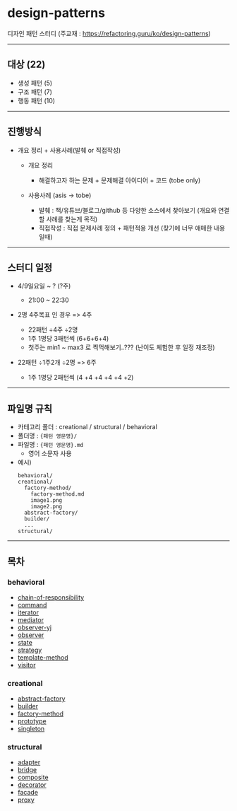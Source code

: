# design-patterns

디자인 패턴 스터디 (주교재 : https://refactoring.guru/ko/design-patterns)


---
## 대상 (22)

- 생성 패턴 (5)
- 구조 패턴 (7)
- 행동 패턴 (10)


---
## 진행방식

- 개요 정리 + 사용사례(발췌 or 직접작성)
  - 개요 정리
    - 해결하고자 하는 문제 + 문제해결 아이디어 + 코드 (tobe only)

  - 사용사례 (asis → tobe)
    - 발췌 : 책/유튜브/블로그/github 등 다양한 소스에서 찾아보기 (개요와 연결할 사례를 찾는게 목적)
    - 직접작성 : 직접 문제사례 정의 + 패턴적용 개선 (찾기에 너무 애매한 내용일때)


---
## 스터디 일정

- 4/9일요일 ~ ? (?주)
  - 21:00 ~ 22:30

- 2명 4주목표 인 경우  =>  4주
  - 22패턴 ÷4주 ÷2명
  - 1주 1명당 3패턴씩 (6+6+6+4)
  - 첫주는 min1 ~ max3 로 찍먹해보기..??? (난이도 체험한 후 일정 재조정)

- 22패턴 ÷1주2개 ÷2명  =>  6주
  - 1주 1명당 2패턴씩 (4 +4 +4 +4 +4 +2)



---
## 파일명 규칙

- 카테고리 폴더 : creational / structural / behavioral
- 폴더명 : `{패턴 영문명}/`
- 파일명 : `{패턴 영문명}.md`
  - 영어 소문자 사용
- 예시)
  ```
  behavioral/
  creational/
    factory-method/
      factory-method.md
      image1.png
      image2.png
    abstract-factory/
    builder/
    ...
  structural/
  ```



---
## 목차

### behavioral

- [chain-of-responsibility](./behavioral/chain-of-responsibility/chain-of-responsibility.md)
- [command](./behavioral/command/command.md)
- [iterator](./behavioral/iterator/iterator.md)
- [mediator](./behavioral/mediator/mediator.md)
- [observer-yj](./behavioral/observer/observer-yj.md)
- [observer](./behavioral/observer/observer.md)
- [state](./behavioral/state/state.md)
- [strategy](./behavioral/strategy/strategy.md)
- [template-method](./behavioral/template-method/template-method.md)
- [visitor](./behavioral/visitor/visitor.md)

### creational

- [abstract-factory](./creational/abstract-factory/abstract-factory.md)
- [builder](./creational/builder/builder.md)
- [factory-method](./creational/factory-method/factory-method.md)
- [prototype](./creational/prototype/prototype.md)
- [singleton](./creational/singleton/singleton.md)

### structural

- [adapter](./structural/adapter/adapter.md)
- [bridge](./structural/bridge/bridge.md)
- [composite](./structural/composite/composite.md)
- [decorator](./structural/decorator/decorator.md)
- [facade](./structural/facade/facade.md)
- [proxy](./structural/proxy/proxy.md)
